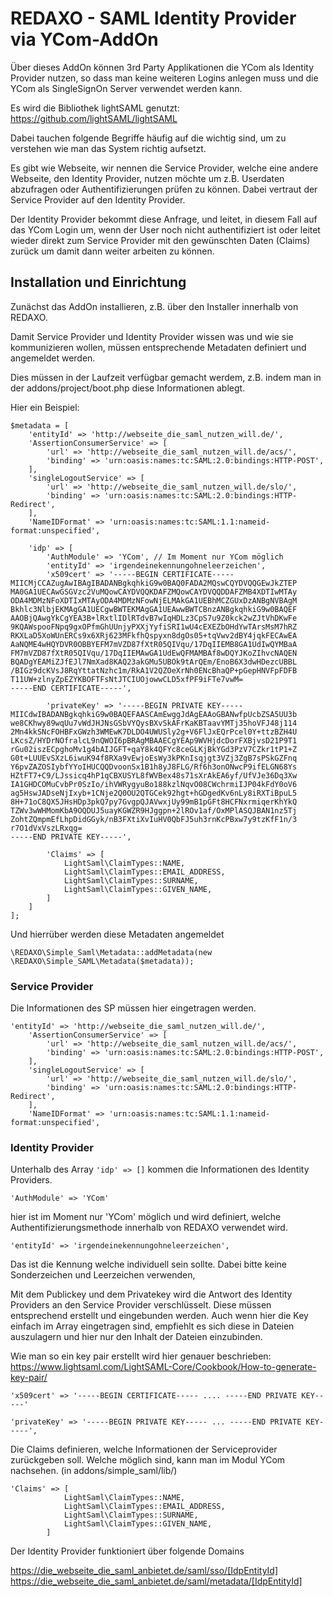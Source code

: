 # REDAXO - SAML Identity Provider via YCom-AddOn

Über dieses AddOn können 3rd Party Applikationen die YCom als Identity Provider nutzen, so dass man keine weiteren Logins anlegen muss und die YCom als SingleSignOn Server verwendet werden kann.

Es wird die Bibliothek lightSAML genutzt: https://github.com/lightSAML/lightSAML

Dabei tauchen folgende Begriffe häufig auf die wichtig sind, um zu verstehen wie man das System richtig aufsetzt.

Es gibt wie Webseite, wir nennen die Service Provider, welche eine andere Webseite, den Identity Provider, nutzen möchte um z.B. Userdaten abzufragen oder Authentifizierungen prüfen zu können. Dabei vertraut der Service Provider auf den Identity Provider.

Der Identity Provider bekommt diese Anfrage, und leitet, in diesem Fall auf das YCom Login um, wenn der User noch nicht authentifiziert ist oder leitet wieder direkt zum Service Provider mit den gewünschten Daten (Claims) zurück um damit dann weiter arbeiten zu können.

## Installation und Einrichtung

Zunächst das AddOn installieren, z.B. über den Installer innerhalb von REDAXO.

Damit Service Provider und Identity Provider wissen was und wie sie kommunizieren wollen, müssen entsprechende Metadaten definiert und angemeldet werden.

Dies müssen in der Laufzeit verfügbar gemacht werdem, z.B. indem man in der addons/project/boot.php diese Informationen ablegt.

Hier ein Beispiel:

```
$metadata = [
    'entityId' => 'http://webseite_die_saml_nutzen_will.de/',
    'AssertionConsumerService' => [
        'url' => 'http://webseite_die_saml_nutzen_will.de/acs/',
        'binding' => 'urn:oasis:names:tc:SAML:2.0:bindings:HTTP-POST',
    ],
    'singleLogoutService' => [
        'url' => 'http://webseite_die_saml_nutzen_will.de/slo/',
        'binding' => 'urn:oasis:names:tc:SAML:2.0:bindings:HTTP-Redirect',
    ],
    'NameIDFormat' => 'urn:oasis:names:tc:SAML:1.1:nameid-format:unspecified',

    'idp' => [
        'AuthModule' => 'YCom', // Im Moment nur YCom möglich
        'entityId' => 'irgendeinekennungohneleerzeichen',
        'x509cert' => '-----BEGIN CERTIFICATE-----
MIICMjCCAZugAwIBAgIBADANBgkqhkiG9w0BAQ0FADA2MQswCQYDVQQGEwJkZTEP
MA0GA1UECAwGSGVzc2VuMQowCAYDVQQKDAFZMQowCAYDVQQDDAFZMB4XDTIwMTAy
ODA4MDMzNFoXDTIxMTAyODA4MDMzNFowNjELMAkGA1UEBhMCZGUxDzANBgNVBAgM
Bkhlc3NlbjEKMAgGA1UECgwBWTEKMAgGA1UEAwwBWTCBnzANBgkqhkiG9w0BAQEF
AAOBjQAwgYkCgYEA3B+lRxtlIDlRTdvB7wIqHDLz3CpS7u9Z0kck2wZJtVhDKwFe
9KQAWspooFNpq9gxOPfmGhUUnjyPXXjYyfiSRI1wU4cEXEZbOHdYwTArsMsM7hRZ
RKXLaD5XoWUnERCs9x6XRj623MFkfhQspyxn8dgOs05+tqVwv2dBY4jqkFECAwEA
AaNQME4wHQYDVR0OBBYEFM7mVZD87fXtR05QIVqu/17DqIIEMB8GA1UdIwQYMBaA
FM7mVZD87fXtR05QIVqu/17DqIIEMAwGA1UdEwQFMAMBAf8wDQYJKoZIhvcNAQEN
BQADgYEAMiZJfEJl7NmXad8KAQ23akGMu5UBOk9tArQEm/EnoB6X3dwHDezcUBBL
/BIGz9dcKVsJ8RqYttatNzhc1m/RkA1V2QZOeXrNh0ENcBhaQP+pGepHNVFpFDFB
T11UW+zlnyZpEZYKBOFTFsNtJTCIUOjowwCLD5xfPF9iFTe7vwM=
-----END CERTIFICATE-----',

        'privateKey' => '-----BEGIN PRIVATE KEY-----
MIICdwIBADANBgkqhkiG9w0BAQEFAASCAmEwggJdAgEAAoGBANwfpUcbZSA5UU3b
we8CKhwy89wqUu7vWdJHJNsGSbVYQysBXvSkAFrKaKBTaavYMTj35hoVFJ48j114
2Mn4kkSNcFOHBFxGWzh3WMEwK7DLDO4UWUSly2g+V6FlJxEQrPcel0Y+ttzBZH4U
LKcsZ/HYDrNOfralcL9nQWOI6pBRAgMBAAECgYEAp9WVHjdcDorFXBjvsD21P9T1
rGu02iszECpghoMv1g4bAIJGFT+qaY8k4QFYc8ceGLKjBkYGd3PzV7CZkr1tP1+Z
G0t+LUUEvSXzL6iwuK94f8RXa9vEwjoEsWy3kPKnIsqjgt3VZj3ZgB7sPSkGZFnq
Y6pvZAZOSIybfYYoIHUCQQDvoonSx1B1h8yJ8FLG/Rf6h3onONwcP9ifELGN68Ys
HZtFT7+C9/LJssicq4hP1qCBXUSYL8fWVBex48s71sXrAkEA6yf/UfVJe36Dq3Xw
IA1GHDCOMuCvbPr0SzIo/ihVWRygyuBo188kzlNqvO08CWchrmiIJP04kFdY0oV6
ag5HswJADseNjIxyb+1CNje2Q0OU2QTGCek92hgt+hGDgedKv6nLy8iRXTiBpuL5
8H+71oC8QX5JHsHDp3pkQ7py7GvgpQJAVwxjUy99mB1pGFt8HCFNxrmiqerKhYkQ
TZWv3wWHMomKbA9OQDUJ5uayKGWZR9HJggpn+2lROv1af/OxMPlASQJBAN1nz5Tj
ZohtZQmpmEfLhpDidGGyk/nB3FXtiXvIuHV0QbFJ5uh3rnKcPBxw7y9tzKfF1n/3
r7O1dVxVszLRxqg=
-----END PRIVATE KEY-----',

        'Claims' => [
            LightSaml\ClaimTypes::NAME,
            LightSaml\ClaimTypes::EMAIL_ADDRESS,
            LightSaml\ClaimTypes::SURNAME,
            LightSaml\ClaimTypes::GIVEN_NAME,
        ]
    ]
];
```

Und hierrüber werden diese Metadaten angemeldet

```
\REDAXO\Simple_Saml\Metadata::addMetadata(new \REDAXO\Simple_SAML\Metadata($metadata));
```

### Service Provider

Die Informationen des SP müssen hier eingetragen werden.

```
'entityId' => 'http://webseite_die_saml_nutzen_will.de/',
    'AssertionConsumerService' => [
        'url' => 'http://webseite_die_saml_nutzen_will.de/acs/',
        'binding' => 'urn:oasis:names:tc:SAML:2.0:bindings:HTTP-POST',
    ],
    'singleLogoutService' => [
        'url' => 'http://webseite_die_saml_nutzen_will.de/slo/',
        'binding' => 'urn:oasis:names:tc:SAML:2.0:bindings:HTTP-Redirect',
    ],
    'NameIDFormat' => 'urn:oasis:names:tc:SAML:1.1:nameid-format:unspecified',

```

### Identity Provider

Unterhalb des Array `'idp' => []` kommen die Informationen des Identity Providers.

``` 
'AuthModule' => 'YCom'
```

hier ist im Moment nur 'YCom' möglich und wird definiert, welche Authentifizierungsmethode innerhalb von REDAXO verwendet wird.

```
'entityId' => 'irgendeinekennungohneleerzeichen',
```

Das ist die Kennung welche individuell sein sollte. Dabei bitte keine Sonderzeichen und Leerzeichen verwenden,

Mit dem Publickey und dem Privatekey wird die Antwort des Identity Providers an den Service Provider verschlüsselt.
Diese müssen entsprechend erstellt und eingebunden werden. Auch wenn hier die Key einfach im Array eingetragen sind, empfiehlt es sich diese in Dateien auszulagern und hier nur den Inhalt der Dateien einzubinden.

Wie man so ein key pair erstellt wird hier genauer beschrieben: https://www.lightsaml.com/LightSAML-Core/Cookbook/How-to-generate-key-pair/

```
'x509cert' => '-----BEGIN CERTIFICATE----- .... -----END PRIVATE KEY-----'
```

```
'privateKey' => '-----BEGIN PRIVATE KEY----- ... -----END PRIVATE KEY-----',
```

Die Claims definieren, welche Informationen der Serviceprovider zurückgeben soll. Welche möglich sind, kann man im Modul YCom nachsehen. (in addons/simple_saml/lib/)

```
'Claims' => [
            LightSaml\ClaimTypes::NAME,
            LightSaml\ClaimTypes::EMAIL_ADDRESS,
            LightSaml\ClaimTypes::SURNAME,
            LightSaml\ClaimTypes::GIVEN_NAME,
        ]
```

Der Identity Provider funktioniert über folgende Domains

https://die_webseite_die_saml_anbietet.de/saml/sso/[IdpEntityId]
https://die_webseite_die_saml_anbietet.de/saml/metadata/[IdpEntityId]




